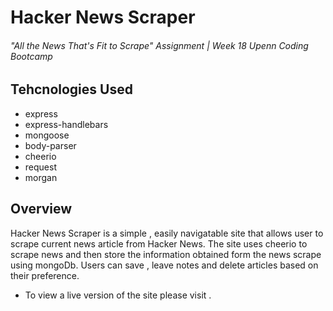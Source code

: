 # Hacker News Scraper
###### "All the News That's Fit to Scrape" Assignment | Week 18 Upenn Coding Bootcamp

## Tehcnologies Used
  * express
  * express-handlebars
  * mongoose
  * body-parser
  * cheerio
  * request
  * morgan
  
 ## Overview
 
Hacker News Scraper is a simple , easily navigatable site that allows user to scrape current news article from Hacker News. The site uses cheerio to scrape news and then store the information obtained form the news scrape using mongoDb. Users can save , leave notes and delete articles based on their preference. 
* To view a live version of the site please visit .

